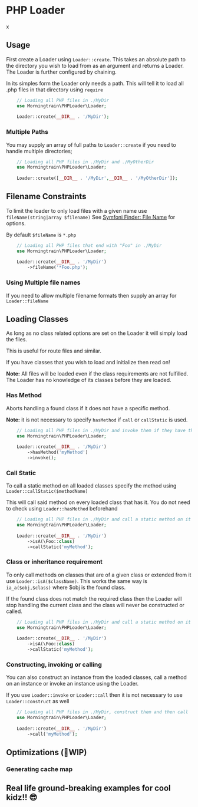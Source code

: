 # PHP Loader

x
## Usage

First create a Loader using `Loader::create`. This takes an absolute path to the directory you wish to load from as an
argument and returns a Loader. The Loader is further configured by chaining.

In its simples form the Loader only needs a path. This will tell it to load all .php files in that directory
using `require`

```php
    // Loading all PHP files in ./MyDir
    use Morningtrain\PHPLoader\Loader;
    
    Loader::create(__DIR__ . '/MyDir');
```

### Multiple Paths

You may supply an array of full paths to `Loader::create` if you need to handle multiple directories;

```php
    // Loading all PHP files in ./MyDir and ./MyOtherDir
    use Morningtrain\PHPLoader\Loader;
    
    Loader::create([__DIR__ . '/MyDir',__DIR__ . '/MyOtherDir']);
```

## Filename Constraints

To limit the loader to only load files with a given name use `fileName(string|array $filename)`
See [Symfoni Finder: File Name](https://symfony.com/doc/current/components/finder.html#file-name) for options.

By default `$fileName` is `*.php`

```php
    // Loading all PHP files that end with "Foo" in ./MyDir
    use Morningtrain\PHPLoader\Loader;
    
    Loader::create(__DIR__ . '/MyDir')
        ->fileName('*Foo.php');
```

### Using Multiple file names

If you need to allow multiple filename formats then supply an array for `Loader::fileName`

## Loading Classes

As long as no class related options are set on the Loader it will simply load the files.

This is useful for route files and similar.

If you have classes that you wish to load and initialize then read on!

**Note:**
All files will be loaded even if the class requirements are not fulfilled. The Loader has no knowledge of its classes
before they are loaded.

### Has Method

Aborts handling a found class if it does not have a specific method.

**Note:** it is not necessary to specify `hasMethod` if `call` or `callStatic` is used.

```php
    // Loading all PHP files in ./MyDir and invoke them if they have the method myMethod
    use Morningtrain\PHPLoader\Loader;
    
    Loader::create(__DIR__ . '/MyDir')
        ->hasMethod('myMethod')
        ->invoke();
```

### Call Static

To call a static method on all loaded classes specify the method using `Loader::callStatic($methodName)`

This will call said method on every loaded class that has it. You do not need to check using `Loader::hasMethod`
beforehand

```php
    // Loading all PHP files in ./MyDir and call a static method on it if it is of the class Foo
    use Morningtrain\PHPLoader\Loader;
    
    Loader::create(__DIR__ . '/MyDir')
        ->isA(\Foo::class)
        ->callStatic('myMethod');
```

### Class or inheritance requirement

To only call methods on classes that are of a given class or extended from it use `Loader::isA($className)`. This works
the same way is `ia_a($obj,$class)` where $obj is the found class.

If the found class does not match the required class then the Loader will stop handling the current class and the class
will never be constructed or called.

```php
    // Loading all PHP files in ./MyDir and call a static method on it if it is of the class Foo
    use Morningtrain\PHPLoader\Loader;
    
    Loader::create(__DIR__ . '/MyDir')
        ->isA(\Foo::class)
        ->callStatic('myMethod');
```

### Constructing, invoking or calling

You can also construct an instance from the loaded classes, call a method on an instance or invoke an instance using the
Loader.

If you use `Loader::invoke` or `Loader::call` then it is not necessary to use `Loader::construct` as well

```php
    // Loading all PHP files in ./MyDir, construct them and then call 'myMethod'
    use Morningtrain\PHPLoader\Loader;
    
    Loader::create(__DIR__ . '/MyDir')
        ->call('myMethod');
```

## Optimizations (🚧WIP)

### Generating cache map

## Real life ground-breaking examples for cool kidz!! 😎


